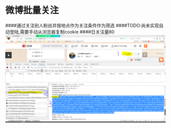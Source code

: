 # 微博批量关注
####通过关注别人粉丝并按地点作为关注条件作为筛选
####TODO:尚未实现自动登陆,需要手动从浏览器复制cookie
####日关注量80
![cookie](guide.png "操作方法")